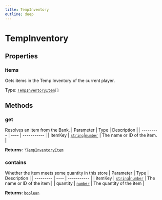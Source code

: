 ```yaml
---
title: TempInventory
outline: deep
---
```

# TempInventory





## Properties

### items<Badge text="getter" />
Gets items in the Temp Inventory of the current player.

Type: <code><a href="/api/struct/tempinventoryitem">TempInventoryItem</a>[]</code>

## Methods

### get
Resolves an item from the Bank.
| Parameter | Type | Description |
| --------- | ---- | ----------- |
| itemKey | <code><a href="https://developer.mozilla.org/en-us/docs/web/javascript/reference/global_objects/string">string</a></code>\|<code><a href="https://developer.mozilla.org/en-us/docs/web/javascript/reference/global_objects/number">number</a></code> | The name or ID of the item. |

**Returns:** <code>?<a href="/api/struct/tempinventoryitem">TempInventoryItem</a></code>

### contains
Whether the item meets some quantity in this store
| Parameter | Type | Description |
| --------- | ---- | ----------- |
| itemKey | <code><a href="https://developer.mozilla.org/en-us/docs/web/javascript/reference/global_objects/string">string</a></code>\|<code><a href="https://developer.mozilla.org/en-us/docs/web/javascript/reference/global_objects/number">number</a></code> | The name or ID of the item |
| quantity | <code><a href="https://developer.mozilla.org/en-us/docs/web/javascript/reference/global_objects/number">number</a></code> | The quantity of the item |

**Returns:** <code><a href="https://developer.mozilla.org/en-us/docs/web/javascript/reference/global_objects/boolean">boolean</a></code>
